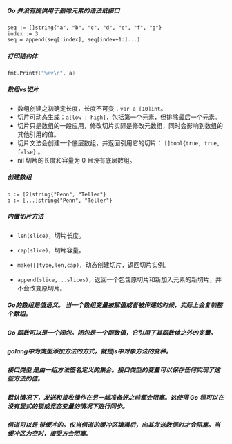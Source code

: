 ##### Go 并没有提供用于删除元素的语法或接口

```golang
seq := []string{"a", "b", "c", "d", "e", "f", "g"}
index := 3
seq = append(seq[:index], seq[index+1:]...)

```

##### 打印结构体

```go
fmt.Printf("%+v\n", a)
```

##### 数组vs切片

- 数组创建之初确定长度，长度不可变：`var a [10]int`。
- 切片可动态生成：`a[low : high]`，包括第一个元素，但排除最后一个元素。
- 切片只是数组的一段应用，修改切片实际是修改元数组，同时会影响到数组的其他引用的值。
- 切片文法会创建一个底层数组，并返回引用它的切片： `[]bool{true, true, false}` 。
- nil 切片的长度和容量为 0 且没有底层数组。



##### 创建数组

```golang
b := [2]string{"Penn", "Teller"}
b := [...]string{"Penn", "Teller"}
```

##### 内置切片方法

- `len(slice)`，切片长度。

-  `cap(slice)`，切片容量。

- `make([]type,len,cap)`，动态创建切片，返回切片实例。

-  `append(slice,...slices)`，返回一个包含原切片和新加入元素的新切片，并不会改变原切片。

    

##### Go的数组是值语义。 当一个数组变量被赋值或者被传递的时候，实际上会复制整个数组。



##### Go 函数可以是一个闭包。闭包是一个函数值，它引用了其函数体之外的变量。



##### golang中为类型添加方法的方式，就是js中对象方法的变种。



##### **接口类型** 是由一组方法签名定义的集合。接口类型的变量可以保存任何实现了这些方法的值。



##### 默认情况下，发送和接收操作在另一端准备好之前都会阻塞。这使得 Go 程可以在没有显式的锁或竞态变量的情况下进行同步。



##### 信道可以是 *带缓冲的*。仅当信道的缓冲区填满后，向其发送数据时才会阻塞。当缓冲区为空时，接受方会阻塞。
